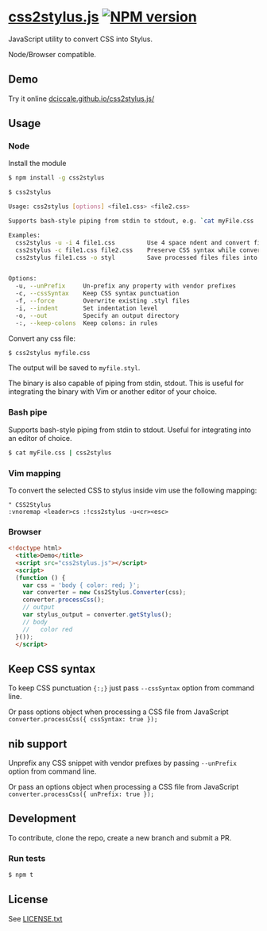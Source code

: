 # [css2stylus.js](http://css2stylus.com) [![NPM version](https://badge.fury.io/js/css2stylus.png)](http://badge.fury.io/js/css2stylus)

JavaScript utility to convert CSS into Stylus.

Node/Browser compatible.

## Demo

Try it online [dciccale.github.io/css2stylus.js/](http://dciccale.github.io/css2stylus.js/)

## Usage

### Node

Install the module
```bash
$ npm install -g css2stylus
```

```bash
$ css2stylus

Usage: css2stylus [options] <file1.css> <file2.css>

Supports bash-style piping from stdin to stdout, e.g. `cat myFile.css | css2stylus` outputs myFile.css as stylus. Useful for integrating into an editor of choice.

Examples:
  css2stylus -u -i 4 file1.css         Use 4 space ndent and convert file1.css while unprefixing
  css2stylus -c file1.css file2.css    Preserve CSS syntax while converting multiple files
  css2stylus file1.css -o styl         Save processed files files into the `styl` directoy


Options:
  -u, --unPrefix     Un-prefix any property with vendor prefixes
  -c, --cssSyntax    Keep CSS syntax punctuation
  -f, --force        Overwrite existing .styl files
  -i, --indent       Set indentation level
  -o, --out          Specify an output directory
  -:, --keep-colons  Keep colons: in rules
```

Convert any css file:

```bash
$ css2stylus myfile.css
```

The output will be saved to `myfile.styl`.

The binary is also capable of piping from stdin, stdout.
This is useful for integrating the binary with Vim or another editor of your choice.

### Bash pipe

Supports bash-style piping from stdin to stdout.
Useful for integrating into an editor of choice.

```sh
$ cat myFile.css | css2stylus
```

### Vim mapping

To convert the selected CSS to stylus inside vim use the following mapping:

```vimL
" CSS2Stylus
:vnoremap <leader>cs :!css2stylus -u<cr><esc>
```

### Browser

```html
<!doctype html>
  <title>Demo</title>
  <script src="css2stylus.js"></script>
  <script>
  (function () {
    var css = 'body { color: red; }';
    var converter = new Css2Stylus.Converter(css);
    converter.processCss();
    // output
    var stylus_output = converter.getStylus();
    // body
    //   color red
  }());
  </script>
```

## Keep CSS syntax
To keep CSS punctuation `{:;}` just pass `--cssSyntax` option from command line.

Or pass options object when processing a CSS file from JavaScript `converter.processCss({ cssSyntax: true });`

## nib support
Unprefix any CSS snippet with vendor prefixes by passing `--unPrefix` option from command line.

Or pass an options object when processing a CSS file from JavaScript `converter.processCss({ unPrefix: true });`

## Development

To contribute, clone the repo, create a new branch and submit a PR.

### Run tests

```sh
$ npm t
```

## License
See [LICENSE.txt](https://raw.github.com/dciccale/css2stylus.js/master/LICENSE.txt)

